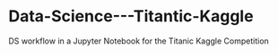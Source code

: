 # Data-Science---Titantic-Kaggle
DS workflow in a Jupyter Notebook for the Titanic Kaggle Competition
